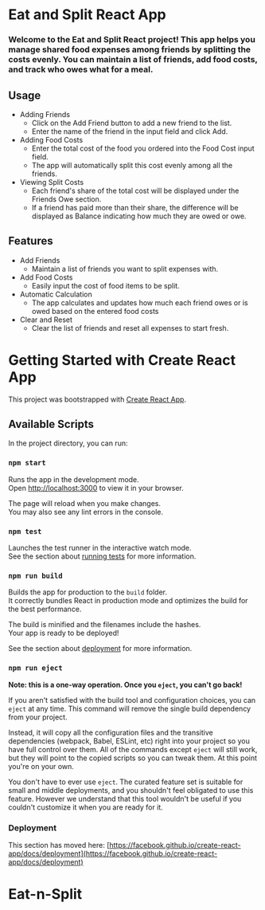 # Eat and Split React App
### Welcome to the Eat and Split React project! This app helps you manage shared food expenses among friends by splitting the costs evenly. You can maintain a list of friends, add food costs, and track who owes what for a meal.

## Usage
  - Adding Friends
    - Click on the Add Friend button to add a new friend to the list.
    - Enter the name of the friend in the input field and click Add.
  - Adding Food Costs
    - Enter the total cost of the food you ordered into the Food Cost input field.
    - The app will automatically split this cost evenly among all the friends.
  - Viewing Split Costs
    - Each friend's share of the total cost will be displayed under the Friends Owe section.
    - If a friend has paid more than their share, the difference will be displayed as Balance indicating how much they are owed or owe.

## Features
  - Add Friends 
    - Maintain a list of friends you want to split expenses with.
  - Add Food Costs
    - Easily input the cost of food items to be split.
  - Automatic Calculation
    -  The app calculates and updates how much each friend owes or is owed based on the entered food costs
  - Clear and Reset
    - Clear the list of friends and reset all expenses to start fresh.

# Getting Started with Create React App

This project was bootstrapped with [Create React App](https://github.com/facebook/create-react-app).

## Available Scripts

In the project directory, you can run:

### `npm start`

Runs the app in the development mode.\
Open [http://localhost:3000](http://localhost:3000) to view it in your browser.

The page will reload when you make changes.\
You may also see any lint errors in the console.

### `npm test`

Launches the test runner in the interactive watch mode.\
See the section about [running tests](https://facebook.github.io/create-react-app/docs/running-tests) for more information.

### `npm run build`

Builds the app for production to the `build` folder.\
It correctly bundles React in production mode and optimizes the build for the best performance.

The build is minified and the filenames include the hashes.\
Your app is ready to be deployed!

See the section about [deployment](https://facebook.github.io/create-react-app/docs/deployment) for more information.

### `npm run eject`

**Note: this is a one-way operation. Once you `eject`, you can't go back!**

If you aren't satisfied with the build tool and configuration choices, you can `eject` at any time. This command will remove the single build dependency from your project.

Instead, it will copy all the configuration files and the transitive dependencies (webpack, Babel, ESLint, etc) right into your project so you have full control over them. All of the commands except `eject` will still work, but they will point to the copied scripts so you can tweak them. At this point you're on your own.

You don't have to ever use `eject`. The curated feature set is suitable for small and middle deployments, and you shouldn't feel obligated to use this feature. However we understand that this tool wouldn't be useful if you couldn't customize it when you are ready for it.

### Deployment

This section has moved here: [https://facebook.github.io/create-react-app/docs/deployment](https://facebook.github.io/create-react-app/docs/deployment)

# Eat-n-Split

